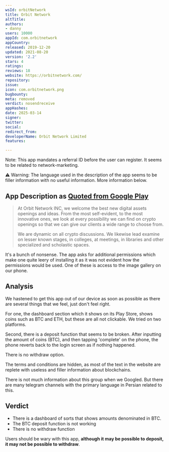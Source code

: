 ```yaml
---
wsId: orbitNetwork
title: Orbit Network
altTitle: 
authors:
- danny
users: 10000
appId: com.orbitnetwork
appCountry: 
released: 2019-12-20
updated: 2021-08-20
version: '2.2'
stars: 4
ratings: 
reviews: 18
website: https://orbitnetwork.com/
repository: 
issue: 
icon: com.orbitnetwork.png
bugbounty: 
meta: removed
verdict: nosendreceive
appHashes: 
date: 2025-03-14
signer: 
twitter: 
social: 
redirect_from: 
developerName: Orbit Network Limited
features: 

---
```


Note: This app mandates a referral ID before the user can register. It seems to be related to network-marketing.

⚠️ Warning: The language used in the description of the app seems to be filler information with no useful information. More information below.

## App Description as [Quoted from Google Play](https://play.google.com/store/apps/details?id=com.orbitnetwork)

> At Orbit Network INC, we welcome the best new digital assets openings and ideas.
From the most self-evident, to the most innovative ones, we look at every possibility we can find on crypto openings so that we can give our clients a wide range to choose from.
>
> We are dynamic on all crypto discussions. We likewise lead examine on lesser known stages, in colleges, at meetings, in libraries and other specialized and scholastic spaces.

It's a bunch of nonsense. The app asks for additional permissions which make one quite leery of installing it as it was not evident how the permissions would be used. One of these is access to the image gallery on our phone.

## Analysis

We hastened to get this app out of our device as soon as possible as there are several things that we feel, just don't feel right.

For one, the dashboard section which it shows on its Play Store, shows coins such as BTC and ETH, but these are all not clickable. We tried on two platforms.

Second, there is a deposit function that seems to be broken. After inputting the amount of coins (BTC), and then tapping 'complete' on the phone, the phone reverts back to the login screen as if nothing happened.

There is no withdraw option.

The terms and conditions are hidden, as most of the text in the website are replete with useless and filler information about blockchains.

There is not much information about this group when we Googled. But there are many telegram channels with the primary language in Persian related to this.

## Verdict

- There is a dashboard of sorts that shows amounts denominated in BTC.
- The BTC deposit function is not working
- There is no withdraw function

Users should be wary with this app, **although it may be possible to deposit, it may not be possible to withdraw**.
